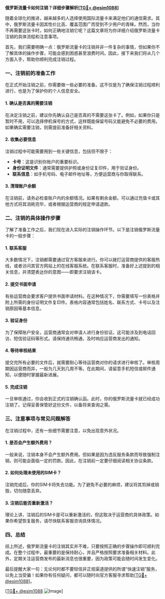 **俄罗斯流量卡如何注销？详细步骤解析[[TG💪+ @esim1088](https://t.me/s/esim1088)]**

随着全球化的推进，越来越多的人选择使用国际流量卡来满足他们的通信需求。其中，俄罗斯流量卡因其性价比高、覆盖范围广而受到不少用户的青睐。然而，当你不再需要这张卡时，如何正确地注销它呢？这篇文章将为你详细介绍俄罗斯流量卡注销的具体流程和注意事项。

首先，我们需要明确一点：俄罗斯流量卡的注销并非一件复杂的事情，但如果你不了解具体的操作步骤，可能会感到困惑甚至浪费时间。因此，接下来我们将从几个方面入手，帮助你顺利完成注销过程。

### 一、注销前的准备工作

在正式开始注销之前，你需要做一些必要的准备。这不仅是为了确保注销过程顺利进行，也是为了保护你的个人信息安全。

#### 1. 确认是否真的需要注销

在决定注销之前，建议你先确认自己是否真的不需要这张卡了。例如，如果你只是暂时不用，可以选择停机保号的方式，这样既能保留号码又能避免不必要的费用。如果确实需要注销，则需提前准备好相关资料。

#### 2. 收集必要信息

注销过程中可能需要用到一些关键信息，包括但不限于：

- **卡号**：这是识别你账户的重要标识。
- **身份证明文件**：通常需要提供护照或身份证复印件，用于验证身份。
- **联系信息**：如手机号码、电子邮件地址等，方便运营商与你取得联系。

#### 3. 清理账户余额

在注销前，请务必检查账户内的余额情况。如果有剩余金额，可以通过充值卡或其他方式将其消耗完毕，或者根据运营商的规定申请退款。

### 二、注销的具体操作步骤

了解了准备工作之后，我们现在进入实际的注销操作环节。以下是注销俄罗斯流量卡的一般步骤：

#### 1. 联系客服

大多数情况下，注销都需要通过官方客服来进行。你可以拨打运营商提供的客服热线，或者访问其官方网站上的在线客服系统。在联系客服时，准备好上述提到的相关信息，并清楚表达你的意图——即要求注销该卡。

#### 2. 提交书面申请

有些运营商会要求客户提供书面申请材料。在这种情况下，你需要填写一份表格并附上所需的身份证明文件复印件。表格内容通常包括姓名、联系方式、卡号以及注销原因等基本信息。

#### 3. 验证身份

为了保障账户安全，运营商通常会对申请人进行身份验证。这可能涉及到电话回访、短信验证码等形式。请保持通讯畅通，及时响应运营商发出的通知。

#### 4. 等待审核结果

提交完所有必要的文件后，就需要耐心等待运营商对你的请求进行审核了。审核周期因运营商而异，一般为几天到几周不等。在此期间，请留意手机短信或邮件通知，以便随时掌握最新进展。

#### 5. 完成注销

一旦审核通过，你会收到正式的注销确认函。此时，你的俄罗斯流量卡就已经成功注销了。记得妥善保管好这份文件，以备将来查询之需。

### 三、注意事项与常见问题解答

在注销过程中，还有一些细节需要注意，以免出现意外状况。

#### 1. 是否会产生额外费用？

一般来说，注销本身不会产生额外费用。但如果是因为违反服务条款而导致强制注销，则可能会面临一定的罚款。因此，在注销前一定要仔细阅读相关协议条款。

#### 2. 如何处理未使用的SIM卡？

注销完成后，你的SIM卡将失去功能。为了避免不必要的麻烦，建议将其剪掉或销毁，切勿随意丢弃。

#### 3. 注销后能否重新激活？

理论上讲，注销后的SIM卡是可以重新激活的，但这取决于运营商的具体政策。如果你希望恢复服务，请尽快联系客服咨询具体情况。

### 四、总结

综上所述，俄罗斯流量卡的注销其实并不难，只要按照正确的步骤操作即可顺利完成。在整个过程中，最重要的是保持耐心，并且严格按照要求准备相关材料。此外，定期关注运营商发布的最新消息也很重要，因为政策可能会随时间发生变化。

最后提醒大家一句：无论何时都不要轻信非正规渠道提供的所谓“快速注销”服务，以免上当受骗！如果你有任何疑问，都可以随时向官方客服寻求帮助[[TG💪+ @esim1088](https://t.me/s/esim1088)]。

[[TG💪+ @esim1088](https://t.me/s/esim1088) ![Image](https://i.postimg.cc/4NQfJmqS/Snipaste-2025-05-13-00-14-12.png)]